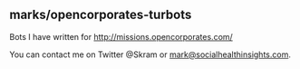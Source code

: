 marks/opencorporates-turbots
-----------------------------

Bots I have written for http://missions.opencorporates.com/

You can contact me on Twitter @Skram or mark@socialhealthinsights.com.